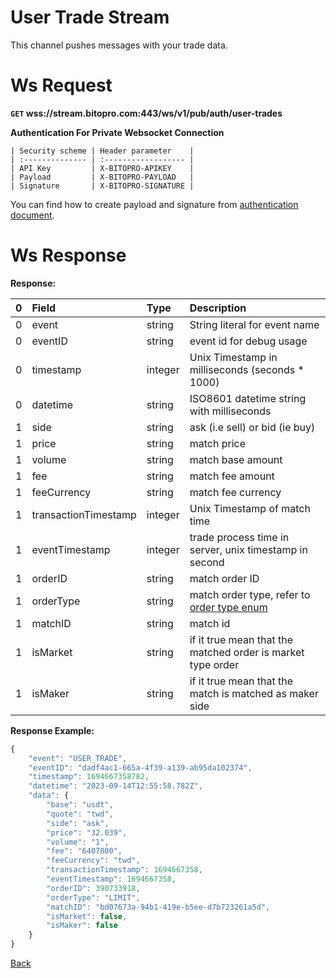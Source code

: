 # User Trade Stream
This channel pushes messages with your trade data.

# Ws Request

**`GET` wss://stream.bitopro.com:443/ws/v1/pub/auth/user-trades**

**Authentication For Private Websocket Connection**

    | Security scheme | Header parameter    |
    | :-------------- | :------------------ |
    | API Key         | X-BITOPRO-APIKEY    |
    | Payload         | X-BITOPRO-PAYLOAD   |
    | Signature       | X-BITOPRO-SIGNATURE |
You can find how to create payload and signature from [authentication document](../../README.md#api-security-protocol).

# Ws Response

**Response:**

| 0    | Field             | Type    | Description                                                                         |
| :--- | :---------------- | :------ | :---------------------------------------------------------------------------------- |
| 0    | event             | string  | String literal for event name                                                       |
| 0    | eventID           | string  | event id for debug usage |
| 0    | timestamp         | integer | Unix Timestamp in milliseconds (seconds * 1000)                                     |
| 0    | datetime          | string  | ISO8601 datetime string with milliseconds                                           |
| 1    | side              | string  | ask (i.e sell) or bid (ie buy)                                                                         |
| 1    | price             | string  | match price                                                                                  |
| 1    | volume            | string  |   match base amount                                                                              |
| 1    | fee              | string  | match fee amount                                                         |
| 1    | feeCurrency  | string | match fee currency                                     |
| 1    | transactionTimestamp  | integer | Unix Timestamp of match time                                      |
| 1    | eventTimestamp  | integer | trade process time in server, unix timestamp in second |
| 1    | orderID    | string  |      match order ID                                                                               |
| 1    | orderType   | string  |      match order type, refer to [order type enum](../../model.md#order-type-enum) |
| 1    | matchID    | string  |       match id                                                                              |
| 1    | isMarket         | string  | if it true mean that the matched order is market type order                                                         |
| 1    | isMaker         | string  | if it true mean that the match is matched as maker side                                                         |
 

**Response Example:**

```javascript
{
    "event": "USER_TRADE",
    "eventID": "dadf4ac1-665a-4f39-a139-ab95da102374",
    "timestamp": 1694667358782,
    "datetime": "2023-09-14T12:55:58.782Z",
    "data": {
        "base": "usdt",
        "quote": "twd",
        "side": "ask",
        "price": "32.039",
        "volume": "1",
        "fee": "6407800",
        "feeCurrency": "twd",
        "transactionTimestamp": 1694667358,
        "eventTimestamp": 1694667358,
        "orderID": 390733918,
        "orderType": "LIMIT",
        "matchID": "bd07673a-94b1-419e-b5ee-d7b723261a5d",
        "isMarket": false,
        "isMaker": false
    }
}
```
[Back](README.md)